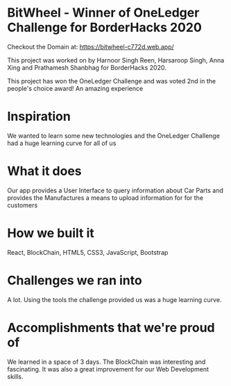 # BitWheel - Winner of OneLedger Challenge for BorderHacks 2020

Checkout the Domain at: https://bitwheel-c772d.web.app/

This project was worked on by Harnoor Singh Reen, Harsaroop Singh, Anna Xing and Prathamesh Shanbhag for BorderHacks 2020.

This project has won the OneLedger Challenge and was voted 2nd in the people's choice award! An amazing experience

# Inspiration
We wanted to learn some new technologies and the OneLedger Challenge had a huge learning curve for all of us
# What it does
Our app provides a User Interface to query information about Car Parts and provides the Manufactures a means to upload information for for the customers
# How we built it
React, BlockChain, HTML5, CSS3, JavaScript, Bootstrap
# Challenges we ran into
A lot. Using the tools the challenge provided us was a huge learning curve.
# Accomplishments that we're proud of
We learned in a space of 3 days. The BlockChain was interesting and fascinating. It was also a great improvement for our Web Development skills.
